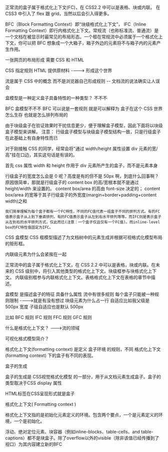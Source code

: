 正常流的盒子属于格式化上下文(FC)，在 CSS2.2 中可以是表格、块或内联。 在 CSS3 中引入了 flex 跟 grid，当然以后会引入得更多。

BFC（Block Formatting Context）即“块级格式化上下文”， IFC（Inline Formatting Context）即行内格式化上下文。常规流（也称标准流、普通流）是一个文档在被显示时最常见的布局形态。一个框在常规流中必须属于一个格式化上下文，你可以把 BFC 想象成一个大箱子，箱子外边的元素将不与箱子内的元素产生作用。

一张网页的布局形成 需要 CSS 和 HTML

CSS 指定规则
HTML 提供原材料 ----> 形成这个世界

流是属于 CSS 中的概念 而不是浏览器自己形成规则 -- 文档流的说法确实让人误会

盒模型是一种定义盒子具备特性的一种类型？ 不不不

BFC 盒模型不不不 BFC 可以说是一套规则 就是可以解释为 盒子在这个 CSS 世界怎么生存 也就是怎么排列布局的

由于块级盒子在验证效果时干扰信息更少，便于理解盒子模型，因此下面将以块级盒子模型来讲解。
注意： 行级盒子模型与块级盒子模型结构一致，只是行级盒子在此基础上有自身特性而已

对于刚接触 CSS 的同学，经常会将"通过 width/height 属性设置 div 元素的宽/高"挂在口边，其实这句话是有误的。

首先 css 属性 width 和 height 作用于 div 元素所产生的盒子，而不是元素本身

行级盒子的宽度怎么会是 0 呢？高度是有的但不是 50px 啊，到底什么回事啊？
原因很简单，那就是行级盒子的 content box 的高/宽根本就不是通过 height/width 来设置的。
content box/area 的高由 font-size 决定的；
content box/area 的宽等于其子行级盒子的外宽度(margin+border+padding+content width)之和

    我们简单理解为每个盒子都有一个FC特性，不同的FC值代表一组盒子不同的排列方式。有的FC值表示盒子从上到下垂直排列，有的FC值表示盒子从左到右水平排列等等。而IFC则是表示盒子从左到右的水平排列方式，仅此而已(注意：一个盒子仅且仅有一个FC值)。而inline-level box的FC特性值固定为IFC。

CSS 盒模型
CSS 框模型描述了为文档树中的元素生成并根据可视格式化模型布局的矩形框。

内联级元素为什么会紧挨在一起

正常流中的盒子属于格式化上下文，在 CSS 2.2 中可以是表格，块或内联。在未来的 CSS 级别中，将引入其他类型的格式化上下文。块级框参与块格式化上下文。 内联级别框参与内联格式化上下文。表格格式化上下文在表格的章节中描述。

盒模型 是描述盒子的特征 具备什么属性
流中有很多规则 每个盒子只能被一种规则限制 ---->就是有没有想过 块级元素为什么占一行 自适应比如我父级是 500px 宽度 子级自适应也是默认 500px

比如 BFC 规则 IFC 规则 FFC 规则 GFC 规则

什么是格式化上下文？ --->流的领域

可视化格式模型简介？




格式化上下文(formatting context) 是定义 盒子环境 的规则，不同 格式化上下文(formatting context) 下的盒子有不同的表现。


盒子的生成

盒子的生成是 CSS视觉格式化模型 的一部分，用于从文档元素生成盒子。盒子的类型取决于CSS display 属性

HTML标签在CSS呈现形式就是盒子


格式化上下文( Formatting context )

格式化上下文指的是初始化元素定义的环境。包含两个要点，一个是元素定义的环境，一个是初始化。



浮动、绝对定位元素、块容器（例如inline-blocks、table-cells、and table-captions）都不是块盒子。除了overflow以外的visible（除非该值已经传播到了视口）为其内容建立新的BFC